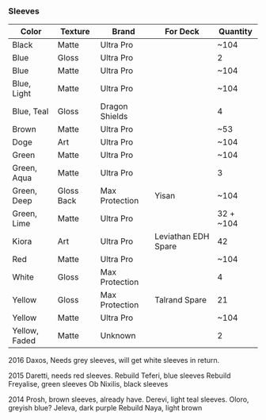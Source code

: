 ### Sleeves
Color | Texture | Brand | For Deck | Quantity
--- | ---| ---| ---| ---|
Black | Matte | Ultra Pro | | ~104
Blue | Gloss | Ultra Pro | | 2
Blue | Matte | Ultra Pro | | ~104
Blue, Light | Matte | Ultra Pro | | ~104
Blue, Teal | Gloss | Dragon Shields | | 4
Brown | Matte | Ultra Pro | | ~53
Doge | Art | Ultra Pro | | ~104
Green | Matte | Ultra Pro | | ~104
Green, Aqua | Matte | Ultra Pro | | 3
Green, Deep | Gloss Back | Max Protection | Yisan | ~104
Green, Lime | Matte | Ultra Pro | | 32 + ~104
Kiora | Art | Ultra Pro | Leviathan EDH Spare | 42
Red | Matte | Ultra Pro | | ~104
White | Gloss | Max Protection | | 4
Yellow | Gloss | Max Protection | Talrand Spare | 21 
Yellow | Matte | Ultra Pro | | ~104
Yellow, Faded | Matte | Unknown | | 2

2016
Daxos, Needs grey sleeves, will get white sleeves in return.

2015
Daretti, needs red sleeves.
Rebuild Teferi, blue sleeves
Rebuild Freyalise, green sleeves
Ob Nixilis, black sleeves

2014
Prosh, brown sleeves, already have.
Derevi, light teal sleeves.
Oloro, greyish blue?
Jeleva, dark purple
Rebuild Naya, light brown

